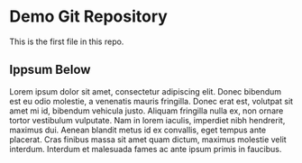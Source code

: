 # Demo Git Repository

This is the first file in this repo.

## Ippsum Below

Lorem ipsum dolor sit amet, consectetur adipiscing elit. Donec bibendum est eu odio molestie, a venenatis mauris fringilla. Donec erat est, volutpat sit amet mi id, bibendum vehicula justo. Aliquam fringilla nulla ex, non ornare tortor vestibulum vulputate. Nam in lorem iaculis, imperdiet nibh hendrerit, maximus dui. Aenean blandit metus id ex convallis, eget tempus ante placerat. Cras finibus massa sit amet quam dictum, maximus molestie velit interdum. Interdum et malesuada fames ac ante ipsum primis in faucibus.